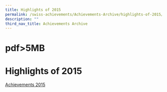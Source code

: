 ```yaml
---
title: Highlights of 2015
permalink: /swiss-achievements/Achievements-Archive/highlights-of-2015/
description: ""
third_nav_title: Achievements Archive
---
```

# pdf>5MB
# Highlights of 2015
[Achievements 2015](https://swisscottagesec.moe.edu.sg/wp-content/uploads/2021/01/Annual-School-Magazine-2015-Achievements-2.pdf)